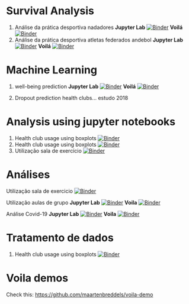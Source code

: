 # Survival Analysis 

1. Análise da prática desportiva nadadores __Jupyter Lab__ [![Binder](https://mybinder.org/badge_logo.svg)](https://mybinder.org/v2/gh/pesobreiro/jupyternotebooks/master?filepath=analysis/survivalAnalysisSwimmers.ipynb) __Voilá__ [![Binder](https://mybinder.org/badge_logo.svg)](https://mybinder.org/v2/gh/pesobreiro/jupyternotebooks/master?urlpath=voila/render/analysis/survivalAnalysisSwimmers.ipynb)
2. Análise da prática desportiva atletas federados andebol __Jupyter Lab__ [![Binder](https://mybinder.org/badge_logo.svg)](https://mybinder.org/v2/gh/pesobreiro/jupyternotebooks/master?filepath=analysis/survivalAnalysisHandballPlayers.ipynb) __Voilá__ [![Binder](https://mybinder.org/badge_logo.svg)](https://mybinder.org/v2/gh/pesobreiro/jupyternotebooks/master?urlpath=voila/render/analysis/survivalAnalysisHandballPlayers.ipynb)

# Machine Learning
1. well-being prediction __Jupyter Lab__ [![Binder](https://mybinder.org/badge_logo.svg)](https://mybinder.org/v2/gh/pesobreiro/jupyternotebooks/master?filepath=analysis/wellbeingPrediction.ipynb) __Voilá__ [![Binder](https://mybinder.org/badge_logo.svg)](https://mybinder.org/v2/gh/pesobreiro/jupyternotebooks/master?urlpath=voila/render/analysis/wellbeingPrediction.ipynb)

2. Dropout prediction health clubs... estudo 2018

# Analysis using jupyter notebooks
1. Health club usage using boxplots [![Binder](https://mybinder.org/badge_logo.svg)](https://mybinder.org/v2/gh/pesobreiro/jupyternotebooks/master?filepath=analysis/1.salaExercicio_analise.ipynb)
2. Health club usage using boxplots [![Binder](https://mybinder.org/badge_logo.svg)](https://mybinder.org/v2/gh/pesobreiro/jupyternotebooks/master?filepath=analysis/1.tratamento.ipynb)
3. Utilização sala de exercício [![Binder](https://mybinder.org/badge_logo.svg)](https://mybinder.org/v2/gh/pesobreiro/jupyternotebooks/master?filepath=analysis/2.salaExercicio.ipynb)

# Análises
Utilização sala de exercicio [![Binder](https://mybinder.org/badge_logo.svg)](https://mybinder.org/v2/gh/pesobreiro/jupyternotebooks/master?urlpath=voila/render/analysis/1.salaExercicio_analise.ipynb)

Utilização aulas de grupo __Jupyter Lab__ [![Binder](https://mybinder.org/badge_logo.svg)](https://mybinder.org/v2/gh/pesobreiro/jupyternotebooks/master?filepath=analysis/2.aulasGrupo_analise.ipynb) __Voila__ [![Binder](https://mybinder.org/badge_logo.svg)](https://mybinder.org/v2/gh/pesobreiro/jupyternotebooks/master?urlpath=voila/render/analysis/2.aulasGrupo_analise.ipynb)

Análise Covid-19 __Jupyter Lab__ [![Binder](https://mybinder.org/badge_logo.svg)](https://mybinder.org/v2/gh/pesobreiro/jupyternotebooks/master?filepath=analysis/Covid-19.ipynb) __Voila__ [![Binder](https://mybinder.org/badge_logo.svg)](https://mybinder.org/v2/gh/pesobreiro/jupyternotebooks/master?urlpath=voila/render/analysis/Covid-19.ipynb)

# Tratamento de dados
1. Health club usage using boxplots [![Binder](https://mybinder.org/badge_logo.svg)](https://mybinder.org/v2/gh/pesobreiro/jupyternotebooks/master?filepath=analysis/1.tratamento.ipynb)

# Voila demos
Check this: https://github.com/maartenbreddels/voila-demo
